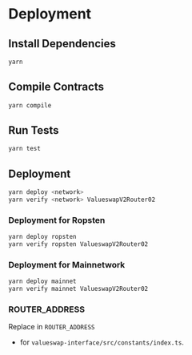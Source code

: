 # Deployment

## Install Dependencies
```bash
yarn
```


## Compile Contracts
```bash
yarn compile
```


## Run Tests
```bash
yarn test
```


## Deployment
```bash
yarn deploy <network>
yarn verify <network> ValueswapV2Router02
```


### Deployment for Ropsten
```bash
yarn deploy ropsten
yarn verify ropsten ValueswapV2Router02
```


### Deployment for Mainnetwork
```bash
yarn deploy mainnet
yarn verify mainnet ValueswapV2Router02
```


### ROUTER_ADDRESS
Replace in `ROUTER_ADDRESS`
 - for `valueswap-interface/src/constants/index.ts`.
